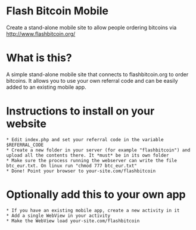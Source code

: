 Flash Bitcoin Mobile
====================

Create a stand-alone mobile site to allow people ordering bitcoins via http://www.flashbitcoin.org/

# What is this?
A simple stand-alone mobile site that connects to flashbitcoin.org to order bitcoins. It allows you to use your own referral code and can be easily added to an existing mobile app.

# Instructions to install on your website
	* Edit index.php and set your referral code in the variable $REFERRAL_CODE
	* Create a new folder in your server (for example "flashbitcoin") and upload all the contents there. It *must* be in its own folder
	* Make sure the process running the webserver can write the file btc_eur.txt. On linux run "chmod 777 btc_eur.txt"
	* Done! Point your browser to your-site.com/flashbitcoin

# Optionally add this to your own app
	* If you have an existing mobile app, create a new activity in it
	* Add a single WebView in your activity
	* Make the WebView load your-site.com/flashbitcoin
	

